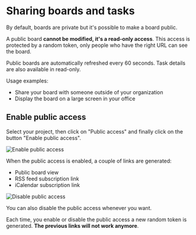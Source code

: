 Sharing boards and tasks
========================

By default, boards are private but it's possible to make a board public.

A public board **cannot be modified, it's a read-only access**.
This access is protected by a random token, only people who have the right URL can see the board.

Public boards are automatically refreshed every 60 seconds.
Task details are also available in read-only.

Usage examples:

- Share your board with someone outside of your organization
- Display the board on a large screen in your office

Enable public access
-------------------

Select your project, then click on "Public access" and finally click on the button "Enable public access".

![Enable public access](http://kanboard.net/screenshots/documentation/project-enable-sharing.png)

When the public access is enabled, a couple of links are generated:

- Public board view
- RSS feed subscription link
- iCalendar subscription link

![Disable public access](http://kanboard.net/screenshots/documentation/project-disable-sharing.png)

You can also disable the public access whenever you want.

Each time, you enable or disable the public access a new random token is generated.
**The previous links will not work anymore**.
